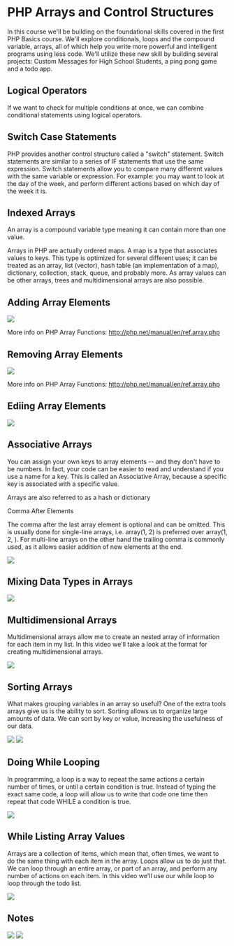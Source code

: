 PHP Arrays and Control Structures
=================================


In this course we'll be building on the foundational skills covered in the first PHP Basics course. We'll explore conditionals, loops and the compound variable, arrays, all of which help you write more powerful and intelligent programs using less code. We'll utilize these new skill by building several projects: Custom Messages for High School Students, a ping pong game and a todo app.

Logical Operators
-----------------

If we want to check for multiple conditions at once, we can combine conditional statements using logical operators.

Switch Case Statements
----------------------

PHP provides another control structure called a "switch" statement. Switch statements are similar to a series of IF statements that use the same expression. Switch statements allow you to compare many different values with the same variable or expression. For example: you may want to look at the day of the week, and perform different actions based on which day of the week it is.

Indexed Arrays
--------------

An array is a compound variable type meaning it can contain more than one value.

Arrays in PHP are actually ordered maps. A map is a type that associates values to keys. This type is optimized for several different uses; it can be treated as an array, list (vector), hash table (an implementation of a map), dictionary, collection, stack, queue, and probably more. As array values can be other arrays, trees and multidimensional arrays are also possible.

Adding Array Elements
---------------------

<img src="images/addingArrayElements.png">

More info on PHP Array Functions: http://php.net/manual/en/ref.array.php

Removing Array Elements
-----------------------

<img src="images/removingArrayElements.png">

More info on PHP Array Functions: http://php.net/manual/en/ref.array.php

Ediing Array Elements
---------------------

<img src="images/editingArrayElements.png">

Associative Arrays
------------------

You can assign your own keys to array elements -- and they don't have to be numbers. In fact, your code can be easier to read and understand if you use a name for a key. This is called an Associative Array, because a specific key is associated with a specific value.

Arrays are also referred to as a hash or dictionary

Comma After Elements

The comma after the last array element is optional and can be omitted. This is usually done for single-line arrays, i.e. array(1, 2) is preferred over array(1, 2, ). For multi-line arrays on the other hand the trailing comma is commonly used, as it allows easier addition of new elements at the end.

<img src="images/associativeArrays.png">

Mixing Data Types in Arrays
---------------------------

<img src="images/mixingDataTypesInArrays.png">

Multidimensional Arrays
-----------------------

Multidimensional arrays allow me to create an nested array of information for each item in my list. In this video we'll take a look at the format for creating multidimensional arrays.

<img src="images/multidimensionalArrays.png">

Sorting Arrays
--------------

What makes grouping variables in an array so useful? One of the extra tools arrays give us is the ability to sort. Sorting allows us to organize large amounts of data. We can sort by key or value, increasing the usefulness of our data.

<img src="images/sortingArrays.png">
<img src="images/sortingArraysFunction.png">

Doing While Looping
-------------------

In programming, a loop is a way to repeat the same actions a certain number of times, or until a certain condition is true. Instead of typing the exact same code, a loop will allow us to write that code one time then repeat that code WHILE a condition is true.

<img src="images/doWhileLooping.png">

While Listing Array Values
--------------------------

Arrays are a collection of items, which mean that, often times, we want to do the same thing with each item in the array. Loops allow us to do just that. We can loop through an entire array, or part of an array, and perform any number of actions on each item. In this video we'll use our while loop to loop through the todo list.

<img src="images/whileListArray.png">

Notes
-----

<img src="images/comparison.png">
<img src="images/logicalOpp.png">

